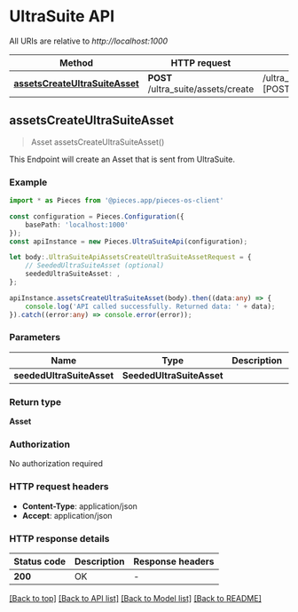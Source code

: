 # UltraSuite API

All URIs are relative to *http://localhost:1000*

Method | HTTP request | Description
------------- | ------------- | -------------
[**assetsCreateUltraSuiteAsset**](UltraSuiteApi#assetscreateultrasuiteasset) | **POST** /ultra_suite/assets/create | /ultra_suite/assets/create [POST]


## **assetsCreateUltraSuiteAsset**
> Asset assetsCreateUltraSuiteAsset()

This Endpoint will create an Asset that is sent from UltraSuite.

### Example

```typescript
import * as Pieces from '@pieces.app/pieces-os-client'

const configuration = Pieces.Configuration({
    basePath: 'localhost:1000'
});
const apiInstance = new Pieces.UltraSuiteApi(configuration);

let body:.UltraSuiteApiAssetsCreateUltraSuiteAssetRequest = {
    // SeededUltraSuiteAsset (optional)
    seededUltraSuiteAsset: ,
};

apiInstance.assetsCreateUltraSuiteAsset(body).then((data:any) => {
    console.log('API called successfully. Returned data: ' + data);
}).catch((error:any) => console.error(error));
```


### Parameters

Name | Type | Description  | Notes
------------- | ------------- | ------------- | -------------
 **seededUltraSuiteAsset** | **SeededUltraSuiteAsset**|  |


### Return type

**Asset**

### Authorization

No authorization required

### HTTP request headers

- **Content-Type**: application/json
- **Accept**: application/json


### HTTP response details
| Status code | Description | Response headers |
|-------------|-------------|------------------|
**200** | OK |  -  |

[[Back to top]](#) [[Back to API list]](README#documentation-for-api-endpoints) [[Back to Model list]](README#documentation-for-models) [[Back to README]](README)


